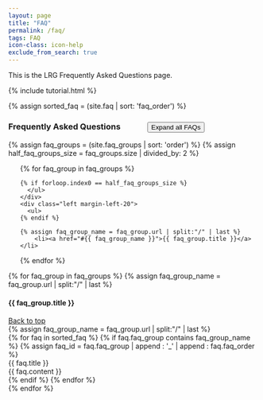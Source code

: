```yaml
---
layout: page
title: "FAQ"
permalink: /faq/
tags: FAQ
icon-class: icon-help
exclude_from_search: true
---
```


<a id="top"/>
This is the LRG Frequently Asked Questions page.

{% include tutorial.html %}

{% assign sorted_faq = (site.faq | sort: 'faq_order') %}
<div>
  <h3>Frequently Asked Questions <button class="btn btn-primary btn-xs is-collapsed" style="margin-left:50px" id="item_button" onclick="javascript:show_hide_all('item_title','item_content','item_button');">Expand all FAQs</button></h3>
{% assign faq_groups = (site.faq_groups | sort: 'order') %}
{% assign half_faq_groups_size = faq_groups.size | divided_by: 2 %}
  <div class="clearfix">
    <div class="left">
      <ul>
      
      
  {% for faq_group in faq_groups %}
    
    {% if forloop.index0 == half_faq_groups_size %}
      </ul>
    </div>
    <div class="left margin-left-20">
      <ul>
    {% endif %}

    {% assign faq_group_name = faq_group.url | split:"/" | last %}
        <li><a href="#{{ faq_group_name }}">{{ faq_group.title }}</a></li>

  {% endfor %}
      </ul>
    </div>
  </div>

{% for faq_group in faq_groups %}
  {% assign faq_group_name = faq_group.url | split:"/" | last %}
  <div class="item_section_title clearfix" id="{{ faq_group_name }}">
    <div class="left"><h4 class="lrg_dark">{{ faq_group.title }}</h4></div>
    <div class="right" style="margin-right:5px"><a class="icon-next-page close-icon-5 rotate-icon-270" href="#top">Back to top</a></div>
  </div>
  {% assign faq_group_name = faq_group.url | split:"/" | last %}
  <div>
  {% for faq in sorted_faq %}
    {% if faq.faq_group contains faq_group_name %}
      {% assign faq_id = faq.faq_group | append : '_' | append : faq.faq_order %}
      <div class="item_entry">
        <div class="item_title close-icon-5 icon-collapse-closed" id="{{ faq_id }}_button" onclick="javascript:show_hide('{{ faq_id }}')">
          {{ faq.title }}
        </div>
        <div class="item_content" id="{{ faq_id }}">
          {{ faq.content }}
        </div>
    </div>
    {% endif %}
  {% endfor %}
  </div>
{% endfor %}
</div>

